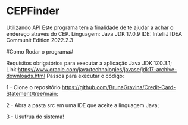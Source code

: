 # CEPFinder
Utilizando API 
Este programa tem a finalidade de te ajudar a achar o endereço através do CEP.
Linguagem: Java JDK 17.0.9
IDE: IntelliJ IDEA Communit Edition 2022.2.3

#Como Rodar o programa#

Requisitos obrigatórios para executar a aplicação
Java JDK 17.0.3.1; Link:https://www.oracle.com/java/technologies/javase/jdk17-archive-downloads.html
Passos para executar o código:

1 - Clone o repositório https://github.com/BrunaGravina/Credit-Card-Statement/tree/main;

2 - Abra a pasta src em uma IDE que aceite a linguagem Java;

3 - Usufrua do sistema!
